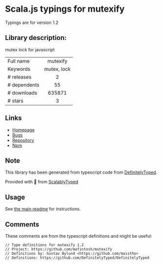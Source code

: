 
# Scala.js typings for mutexify

Typings are for version 1.2

## Library description:
mutex lock for javascript

|                    |                 |
| ------------------ | :-------------: |
| Full name          | mutexify |
| Keywords           | mutex, lock |
| # releases         | 2 |
| # dependents       | 55 |
| # downloads        | 635871 |
| # stars            | 3 |

## Links
- [Homepage](https://github.com/mafintosh/mutexify)
- [Bugs](https://github.com/mafintosh/mutexify/issues)
- [Repository](https://github.com/mafintosh/mutexify)
- [Npm](https://www.npmjs.com/package/mutexify)
    


## Note
This library has been generated from typescript code from [DefinitelyTyped](https://definitelytyped.org).

Provided with :purple_heart: from [ScalablyTyped](https://github.com/oyvindberg/ScalablyTyped)

## Usage
See [the main readme](../../readme.md) for instructions.

## Comments

These comments are from the typescript definitions and might be useful:
```
// Type definitions for mutexify 1.2
// Project: https://github.com/mafintosh/mutexify
// Definitions by: Gustav Bylund <https://github.com/maistho>
// Definitions: https://github.com/DefinitelyTyped/DefinitelyTyped

```

